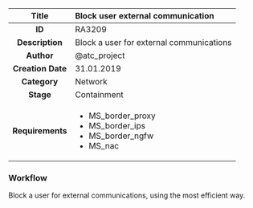 | Title                       |  Block user external communication         |
|:---------------------------:|:--------------------|
| **ID**                      | RA3209            |
| **Description**             | Block a user for external communications   |
| **Author**                  | @atc_project        |
| **Creation Date**           | 31.01.2019 |
| **Category**                | Network      |
| **Stage**                   | Containment         |
| **Requirements** |<ul><li>MS_border_proxy</li><li>MS_border_ips</li><li>MS_border_ngfw</li><li>MS_nac</li></ul>|

### Workflow

Block a user for external communications, using the most efficient way.

